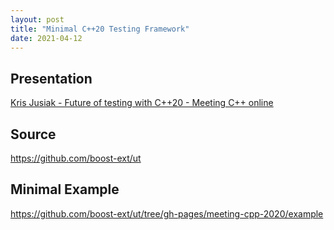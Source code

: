 ```yaml
---
layout: post
title: "Minimal C++20 Testing Framework"
date: 2021-04-12
---
```


## Presentation
[Kris Jusiak - Future of testing with C++20 - Meeting C++ online](https://www.youtube.com/watch?v=0mLoali1LOc)

## Source
https://github.com/boost-ext/ut

## Minimal Example
https://github.com/boost-ext/ut/tree/gh-pages/meeting-cpp-2020/example
